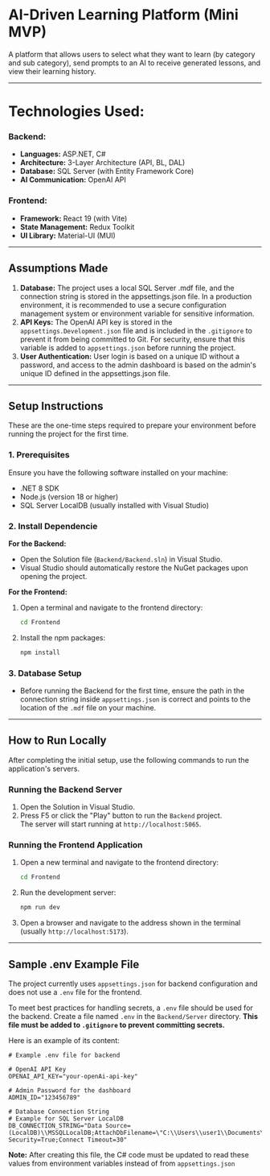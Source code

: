 # AI-Driven Learning Platform (Mini MVP)

A platform that allows users to select what they want to learn (by category and sub category), send prompts to an AI to receive generated lessons, and view their learning history.

---

# Technologies Used:

### Backend:
* **Languages:** ASP.NET, C#
* **Architecture:** 3-Layer Architecture (API, BL, DAL)
* **Database:** SQL Server (with Entity Framework Core)
* **AI Communication:** OpenAI API

### Frontend:
* **Framework:** React 19 (with Vite)
* **State Management:** Redux Toolkit
* **UI Library:** Material-UI (MUI)

---

## Assumptions Made

1.  **Database:** The project uses a local SQL Server .mdf file, and the connection string is stored in the appsettings.json file. In a production environment, it is recommended to use a secure configuration management system or environment variable for sensitive information.
2.  **API Keys:** The OpenAI API key is stored in the `appsettings.Development.json` file and is included in the `.gitignore` to prevent it from being committed to Git. For security, ensure that this variable is added to `appsettings.json` before running the project.
3.  **User Authentication:** User login is based on a unique ID without a password, and access to the admin dashboard is based on the admin's unique ID defined in the appsettings.json file.

---

## Setup Instructions

These are the one-time steps required to prepare your environment before running the project for the first time.

### 1. Prerequisites
Ensure you have the following software installed on your machine:
* .NET 8 SDK
* Node.js (version 18 or higher)
* SQL Server LocalDB (usually installed with Visual Studio)

### 2. Install Dependencie

**For the Backend:**
* Open the Solution file (`Backend/Backend.sln`) in Visual Studio.
* Visual Studio should automatically restore the NuGet packages upon opening the project.

**For the Frontend:**
1. Open a terminal and navigate to the frontend directory:
   ```bash
   cd Frontend
   ```
2. Install the npm packages:
   ```bash
   npm install
   ```

### 3. Database Setup
* Before running the Backend for the first time, ensure the path in the connection string inside `appsettings.json` is correct and points to the location of the `.mdf` file on your machine.

---

## How to Run Locally

After completing the initial setup, use the following commands to run the application's servers.

### Running the Backend Server
1.  Open the Solution in Visual Studio.
2.  Press F5 or click the "Play" button to run the `Backend` project.   
   The server will start running at `http://localhost:5065`.

### Running the Frontend Application
1.  Open a new terminal and navigate to the frontend directory:
    ```bash
    cd Frontend
    ```
2.  Run the development server:
    ```bash
    npm run dev
    ```
3.  Open a browser and navigate to the address shown in the terminal (usually `http://localhost:5173`).

---

## Sample .env Example File

The project currently uses `appsettings.json` for backend configuration and does not use a `.env` file for the frontend.

To meet best practices for handling secrets, a `.env` file should be used for the backend. Create a file named `.env` in the `Backend/Server` directory. **This file must be added to `.gitignore` to prevent committing secrets.**

Here is an example of its content:

```env
# Example .env file for backend

# OpenAI API Key
OPENAI_API_KEY="your-openAi-api-key"

# Admin Password for the dashboard
ADMIN_ID="123456789"

# Database Connection String
# Example for SQL Server LocalDB
DB_CONNECTION_STRING="Data Source=(LocalDB)\\MSSQLLocalDB;AttachDbFilename=\"C:\\Users\\user1\\Documents\\ApiSoulProject\\MiniLearningPlatform\\Backend\\Dal\\Data\\LearningPlatform.mdf\";Integrated Security=True;Connect Timeout=30"
```
**Note:** After creating this file, the C# code must be updated to read these values from environment variables instead of from `appsettings.json`


